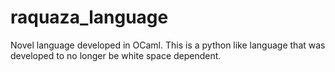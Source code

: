 # raquaza_language
Novel language developed in OCaml. This is a python like language that was developed to no longer be white space dependent.
